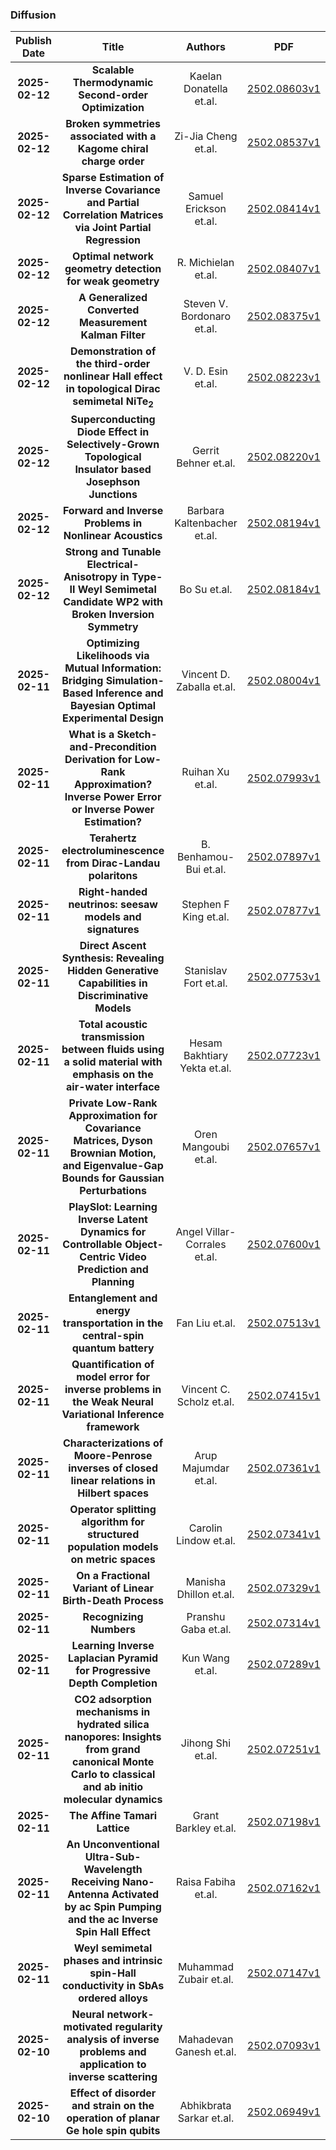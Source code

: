 
### Diffusion
|Publish Date|Title|Authors|PDF|Code|
| :---: | :---: | :---: | :---: | :---: |
|**2025-02-12**|**Scalable Thermodynamic Second-order Optimization**|Kaelan Donatella et.al.|[2502.08603v1](http://arxiv.org/abs/2502.08603v1)|null|
|**2025-02-12**|**Broken symmetries associated with a Kagome chiral charge order**|Zi-Jia Cheng et.al.|[2502.08537v1](http://arxiv.org/abs/2502.08537v1)|null|
|**2025-02-12**|**Sparse Estimation of Inverse Covariance and Partial Correlation Matrices via Joint Partial Regression**|Samuel Erickson et.al.|[2502.08414v1](http://arxiv.org/abs/2502.08414v1)|null|
|**2025-02-12**|**Optimal network geometry detection for weak geometry**|R. Michielan et.al.|[2502.08407v1](http://arxiv.org/abs/2502.08407v1)|null|
|**2025-02-12**|**A Generalized Converted Measurement Kalman Filter**|Steven V. Bordonaro et.al.|[2502.08375v1](http://arxiv.org/abs/2502.08375v1)|null|
|**2025-02-12**|**Demonstration of the third-order nonlinear Hall effect in topological Dirac semimetal NiTe$_2$**|V. D. Esin et.al.|[2502.08223v1](http://arxiv.org/abs/2502.08223v1)|null|
|**2025-02-12**|**Superconducting Diode Effect in Selectively-Grown Topological Insulator based Josephson Junctions**|Gerrit Behner et.al.|[2502.08220v1](http://arxiv.org/abs/2502.08220v1)|null|
|**2025-02-12**|**Forward and Inverse Problems in Nonlinear Acoustics**|Barbara Kaltenbacher et.al.|[2502.08194v1](http://arxiv.org/abs/2502.08194v1)|null|
|**2025-02-12**|**Strong and Tunable Electrical-Anisotropy in Type-II Weyl Semimetal Candidate WP2 with Broken Inversion Symmetry**|Bo Su et.al.|[2502.08184v1](http://arxiv.org/abs/2502.08184v1)|null|
|**2025-02-11**|**Optimizing Likelihoods via Mutual Information: Bridging Simulation-Based Inference and Bayesian Optimal Experimental Design**|Vincent D. Zaballa et.al.|[2502.08004v1](http://arxiv.org/abs/2502.08004v1)|null|
|**2025-02-11**|**What is a Sketch-and-Precondition Derivation for Low-Rank Approximation? Inverse Power Error or Inverse Power Estimation?**|Ruihan Xu et.al.|[2502.07993v1](http://arxiv.org/abs/2502.07993v1)|null|
|**2025-02-11**|**Terahertz electroluminescence from Dirac-Landau polaritons**|B. Benhamou-Bui et.al.|[2502.07897v1](http://arxiv.org/abs/2502.07897v1)|null|
|**2025-02-11**|**Right-handed neutrinos: seesaw models and signatures**|Stephen F King et.al.|[2502.07877v1](http://arxiv.org/abs/2502.07877v1)|null|
|**2025-02-11**|**Direct Ascent Synthesis: Revealing Hidden Generative Capabilities in Discriminative Models**|Stanislav Fort et.al.|[2502.07753v1](http://arxiv.org/abs/2502.07753v1)|null|
|**2025-02-11**|**Total acoustic transmission between fluids using a solid material with emphasis on the air-water interface**|Hesam Bakhtiary Yekta et.al.|[2502.07723v1](http://arxiv.org/abs/2502.07723v1)|null|
|**2025-02-11**|**Private Low-Rank Approximation for Covariance Matrices, Dyson Brownian Motion, and Eigenvalue-Gap Bounds for Gaussian Perturbations**|Oren Mangoubi et.al.|[2502.07657v1](http://arxiv.org/abs/2502.07657v1)|null|
|**2025-02-11**|**PlaySlot: Learning Inverse Latent Dynamics for Controllable Object-Centric Video Prediction and Planning**|Angel Villar-Corrales et.al.|[2502.07600v1](http://arxiv.org/abs/2502.07600v1)|null|
|**2025-02-11**|**Entanglement and energy transportation in the central-spin quantum battery**|Fan Liu et.al.|[2502.07513v1](http://arxiv.org/abs/2502.07513v1)|null|
|**2025-02-11**|**Quantification of model error for inverse problems in the Weak Neural Variational Inference framework**|Vincent C. Scholz et.al.|[2502.07415v1](http://arxiv.org/abs/2502.07415v1)|null|
|**2025-02-11**|**Characterizations of Moore-Penrose inverses of closed linear relations in Hilbert spaces**|Arup Majumdar et.al.|[2502.07361v1](http://arxiv.org/abs/2502.07361v1)|null|
|**2025-02-11**|**Operator splitting algorithm for structured population models on metric spaces**|Carolin Lindow et.al.|[2502.07341v1](http://arxiv.org/abs/2502.07341v1)|null|
|**2025-02-11**|**On a Fractional Variant of Linear Birth-Death Process**|Manisha Dhillon et.al.|[2502.07329v1](http://arxiv.org/abs/2502.07329v1)|null|
|**2025-02-11**|**Recognizing Numbers**|Pranshu Gaba et.al.|[2502.07314v1](http://arxiv.org/abs/2502.07314v1)|null|
|**2025-02-11**|**Learning Inverse Laplacian Pyramid for Progressive Depth Completion**|Kun Wang et.al.|[2502.07289v1](http://arxiv.org/abs/2502.07289v1)|null|
|**2025-02-11**|**CO2 adsorption mechanisms in hydrated silica nanopores: Insights from grand canonical Monte Carlo to classical and ab initio molecular dynamics**|Jihong Shi et.al.|[2502.07251v1](http://arxiv.org/abs/2502.07251v1)|null|
|**2025-02-11**|**The Affine Tamari Lattice**|Grant Barkley et.al.|[2502.07198v1](http://arxiv.org/abs/2502.07198v1)|null|
|**2025-02-11**|**An Unconventional Ultra-Sub-Wavelength Receiving Nano-Antenna Activated by ac Spin Pumping and the ac Inverse Spin Hall Effect**|Raisa Fabiha et.al.|[2502.07162v1](http://arxiv.org/abs/2502.07162v1)|null|
|**2025-02-11**|**Weyl semimetal phases and intrinsic spin-Hall conductivity in SbAs ordered alloys**|Muhammad Zubair et.al.|[2502.07147v1](http://arxiv.org/abs/2502.07147v1)|null|
|**2025-02-10**|**Neural network-motivated regularity analysis of inverse problems and application to inverse scattering**|Mahadevan Ganesh et.al.|[2502.07093v1](http://arxiv.org/abs/2502.07093v1)|null|
|**2025-02-10**|**Effect of disorder and strain on the operation of planar Ge hole spin qubits**|Abhikbrata Sarkar et.al.|[2502.06949v1](http://arxiv.org/abs/2502.06949v1)|null|
